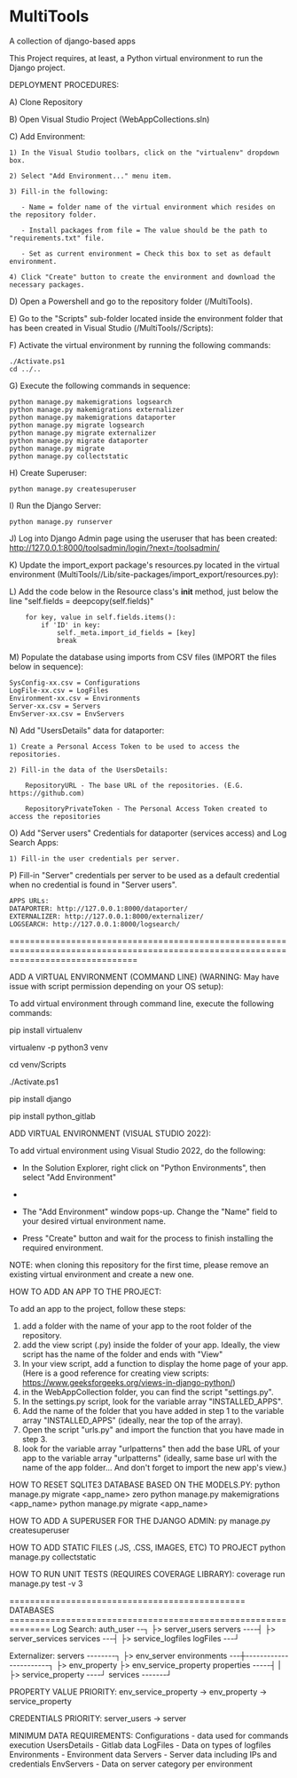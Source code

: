 # MultiTools
A collection of django-based apps

This Project requires, at least, a Python virtual environment to run the Django project. 


DEPLOYMENT PROCEDURES:

A) Clone Repository

B) Open Visual Studio Project (WebAppCollections.sln)

C) Add Environment:

	1) In the Visual Studio toolbars, click on the "virtualenv" dropdown box.
 
 	2) Select "Add Environment..." menu item.
  
  	3) Fill-in the following:
   
  	   - Name = folder name of the virtual environment which resides on the repository folder.
      
  	   - Install packages from file = The value should be the path to "requirements.txt" file.
      
  	   - Set as current environment = Check this box to set as default environment.
      
  	4) Click "Create" button to create the environment and download the necessary packages.
   
D) Open a Powershell and go to the repository folder (/MultiTools).

E) Go to the "Scripts" sub-folder located inside the environment folder that has been created in Visual Studio (/MultiTools/<environment-name>/Scripts):

F) Activate the virtual environment by running the following commands:

	./Activate.ps1
	cd ../..

G) Execute the following commands in sequence:

	python manage.py makemigrations logsearch
	python manage.py makemigrations externalizer
	python manage.py makemigrations	dataporter
	python manage.py migrate logsearch
	python manage.py migrate externalizer
	python manage.py migrate dataporter
	python manage.py migrate
	python manage.py collectstatic

H) Create Superuser:

	python manage.py createsuperuser

I) Run the Django Server:

	python manage.py runserver

J) Log into Django Admin page using the useruser that has been created: http://127.0.0.1:8000/toolsadmin/login/?next=/toolsadmin/

K) Update the import_export package's resources.py located in the virtual environment (MultiTools/<environment-name>/Lib/site-packages/import_export/resources.py):

L) Add the code below in the Resource class's __init__ method, just below the line "self.fields = deepcopy(self.fields)"

        for key, value in self.fields.items():
            if 'ID' in key:
                self._meta.import_id_fields = [key]
                break


M) Populate the database using imports from CSV files (IMPORT the files below in sequence):

	SysConfig-xx.csv = Configurations
	LogFile-xx.csv = LogFiles
	Environment-xx.csv = Environments
	Server-xx.csv = Servers
	EnvServer-xx.csv = EnvServers

N) Add "UsersDetails" data for dataporter:

	1) Create a Personal Access Token to be used to access the repositories.
 
	2) Fill-in the data of the UsersDetails:
 
		RepositoryURL - The base URL of the repositories. (E.G. https://github.com)
  
		RepositoryPrivateToken - The Personal Access Token created to access the repositories


O) Add "Server users" Credentials for dataporter (services access) and Log Search Apps:

	1) Fill-in the user credentials per server.


P) Fill-in "Server" credentials per server to be used as a default credential when no credential is found in "Server users".

	APPS URLs:
	DATAPORTER: http://127.0.0.1:8000/dataporter/
	EXTERNALIZER: http://127.0.0.1:8000/externalizer/
	LOGSEARCH: http://127.0.0.1:8000/logsearch/


=====================================================================================================================================

ADD A VIRTUAL ENVIRONMENT (COMMAND LINE) (WARNING: May have issue with script permission depending on your OS setup):

To add virtual environment through command line, execute the following commands:

pip install virtualenv

virtualenv -p python3 venv

cd venv/Scripts

./Activate.ps1

pip install django

pip install python_gitlab


ADD VIRTUAL ENVIRONMENT (VISUAL STUDIO 2022):

To add virtual environment using Visual Studio 2022, do the following:

- In the Solution Explorer, right click on "Python Environments", then select "Add Environment"
- 
- The "Add Environment" window pops-up. Change the "Name" field to your desired virtual environment name.

- Press "Create" button and wait for the process to finish installing the required environment.

NOTE: when cloning this repository for the first time, please remove an existing virtual environment and create a new one.


HOW TO ADD AN APP TO THE PROJECT:

To add an app to the project, follow these steps:

1. add a folder with the name of your app to the root folder of the repository.
2. add the view script (.py) inside the folder of your app. Ideally, the view script has the name of the folder and ends with "View"
3. In your view script, add a function to display the home page of your app. (Here is a good reference for creating view scripts: https://www.geeksforgeeks.org/views-in-django-python/)
4. in the WebAppCollection folder, you can find the script "settings.py".
5. In the settings.py script, look for the variable array "INSTALLED_APPS".
6. Add the name of the folder that you have added in step 1 to the variable array "INSTALLED_APPS" (ideally, near the top of the array).
7. Open the script "urls.py" and import the function that you have made in step 3.
8. look for the variable array "urlpatterns" then add the base URL of your app to the variable array "urlpatterns" (ideally, same base url with the name of the app folder... And don't forget to import the new app's view.)


HOW TO RESET SQLITE3 DATABASE BASED ON THE MODELS.PY:
python manage.py migrate <app_name> zero 
python manage.py makemigrations <app_name>
python manage.py migrate <app_name>


HOW TO ADD A SUPERUSER FOR THE DJANGO ADMIN:
py manage.py createsuperuser


HOW TO ADD STATIC FILES (.JS, .CSS, IMAGES, ETC) TO PROJECT
python manage.py collectstatic


HOW TO RUN UNIT TESTS (REQUIRES COVERAGE LIBRARY):
coverage run manage.py test -v 3

============================================== DATABASES ==============================================================
Log Search:
auth_user --┐
			├> server_users
servers	----┤
			├> server_services
services ---┤
			├> service_logfiles
logFiles ---┘


Externalizer:
servers --------┐
                ├> env_server
environments ---┼-----------------------┐
				├> env_property         ├> env_service_property
properties -----┤                       |
				├> service_property ----┘
services -------┘

PROPERTY VALUE PRIORITY: env_service_property -> env_property -> service_property

CREDENTIALS PRIORITY: server_users -> server


MINIMUM DATA REQUIREMENTS:
Configurations - data used for commands execution
UsersDetails - Gitlab data
LogFiles - Data on types of logfiles
Environments - Environment data
Servers - Server data including IPs and credentials
EnvServers - Data on server category per environment
